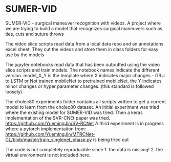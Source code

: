 # SUMER-VID
SUMER-VID - surgical maneuver recognition with videos. A project where we are trying to build a model that recognizes surgical maneuvers such as ties, cuts and suture throws


The video slice scripts read data from a local data repo and an annotations excel sheet. They cut the videos and store them in class folders for easy use by the models

The jupyter notebooks read data that has been outputted using the video slice scripts and train models. The notebook names indicate the different version. model_X_Y is the template where X indicates major changes - GRU to LSTM or Not trained mobileNet to pretrained mobileNet, the Y indicates minor changes or hyper parameter changes. (this standard is followed loosely)

The cholec80 experiments folder contains all scripts written to get a current model to learn from the cholec80 dataset. An initial experiment was tried where the existing model for SUMER-VID was tried. Then a keras implementation of the SVR-CNEt paper was tried. https://github.com/YuemingJin/SV-RCNet
A third experiment is in progress where a pytorch implementation from: https://github.com/YuemingJin/MTRCNet-CL/blob/master/train_singlenet_phase.py is being tried out


The code is not completely reproducible since 1. the data is missing! 2. the virtual environment is not included here. 
